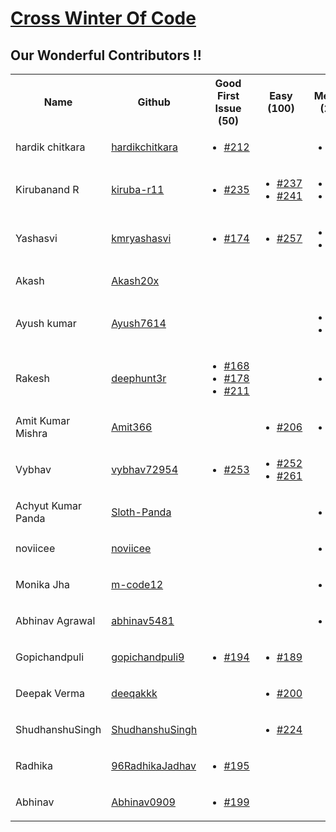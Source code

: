 # [Cross Winter Of Code](https://crosswoc.ieeedtu.in/)

## Our Wonderful Contributors !!

<table>
<tr><th>Name</th><th>Github</th><th>Good First Issue (50) </th><th>Easy (100)</th><th>Medium (200)</th><th>Hard (500)</th><th>Total</th><tr>
   <tr>
<td>hardik chitkara</td>
<td> <a href='https://github.com/hardikchitkara'>hardikchitkara</a></td>
   <td>
   <ul>
   <li><a href='https://github.com/ankitapuri/DSA-guide/pull/212'>#212</a></li>
   </ul>
   </td>
   <td> </td>
   <td>
      <ul>
   <li><a href='https://github.com/ankitapuri/DSA-guide/pull/246'>#246</a></li>
   </ul>
      </td>
   <td>
      <ul>
   <li><a href='https://github.com/ankitapuri/DSA-guide/pull/245'>#245</a></li>
   </ul>
      </td>
   <td>750</td>
</tr>
   <tr>
<td>Kirubanand R</td>
<td> <a href='https://github.com/kiruba-r11'>kiruba-r11</a></td>
   <td>
   <ul>
   <li><a href='https://github.com/ankitapuri/DSA-guide/pull/235'>#235</a></li>
   </ul>
   </td>
   <td> 
       <ul>
   <li><a href='https://github.com/ankitapuri/DSA-guide/pull/237'>#237</a></li>
   <li><a href='https://github.com/ankitapuri/DSA-guide/pull/241'>#241</a></li>       
   </ul>
   </td>
   <td>
       <ul>
   <li><a href='https://github.com/ankitapuri/DSA-guide/pull/255'>#255</a></li>  
     <li><a href='https://github.com/ankitapuri/DSA-guide/pull/263'>#263</a></li>       
   </ul>
      </td>
   <td></td>
   <td>650</td>
</tr>
    <tr>
       <tr>
   <td>Yashasvi</td>
   <td><a href='https://github.com/kmryashasvi'>kmryashasvi</a></td>
   <td>
      <ul>
         <li><a href='https://github.com/ankitapuri/DSA-guide/pull/174'>#174</a></li>
        </ul>
      
   </td>
   <td>
   <ul>
       <li><a href='https://github.com/ankitapuri/DSA-guide/pull/257'>#257</a></li>
   </ul>
</td>
   <td>
      <ul>
          <li><a href='https://github.com/ankitapuri/DSA-guide/pull/197'>#197</a></li>
          <li><a href='https://github.com/ankitapuri/DSA-guide/pull/210'>#210</a></li>
       </ul>
      
   </td>
   <td></td>
   <td>550</td>
</tr>   
<td>Akash</td>
<td> <a href='https://github.com/Akash20x'>Akash20x</a></td>
   <td></td>
   <td> </td>
   <td></td>
   <td>
      <ul>
   <li><a href='https://github.com/ankitapuri/DSA-guide/pull/244'>#244</a></li>
   </ul>
      </td>
   <td>500</td>
</tr>
<tr>
<td>Ayush kumar</td>
<td> <a href='https://github.com/Ayush7614'>Ayush7614</a></td>
   <td>         
   </td>
   <td></td>
   <td>
   <ul>
     <li><a href='https://github.com/ankitapuri/DSA-guide/pull/205'>#205</a></li>
      <li><a href='https://github.com/ankitapuri/DSA-guide/pull/191'>#191</a></li>
   </ul>
   </td>
   <td></td>
   <td>400</td>

<tr>
<tr>
   <td>Rakesh </td>
   <td><a href='https://github.com/deephunt3r'>deephunt3r</a></td>
   <td>
      <ul>
         <li><a href='https://github.com/ankitapuri/DSA-guide/pull/168'>#168</a></li>
          <li><a href='https://github.com/ankitapuri/DSA-guide/pull/178'>#178</a></li>
           <li><a href='https://github.com/ankitapuri/DSA-guide/pull/211'>#211</a></li>
      </ul>
      
   </td>
   <td></td>
   <td>
      <ul>
          <li><a href='https://github.com/ankitapuri/DSA-guide/pull/179'>#179</a></li>
      </ul>
      
   </td>
   <td></td>
   <td>350</td>
</tr>
<tr>
<td>Amit Kumar Mishra</td>
<td> <a href='https://github.com/Amit366'>Amit366</a></td>
   <td>         
   </td>
   <td>
       <ul>
     <li><a href='https://github.com/ankitapuri/DSA-guide/pull/206'>#206</a></li>
   </ul>
   </td>
   <td>
   <ul>
     <li><a href='https://github.com/ankitapuri/DSA-guide/pull/169'>#169</a></li>
   </ul>
   </td>
   <td></td>
   <td>300</td>
</tr>
<tr>
<td>Vybhav</td>
<td> <a href='https://github.com/vybhav72954'>vybhav72954</a></td>
   <td>   
   <ul>
   <li><a href='https://github.com/ankitapuri/DSA-guide/pull/253'>#253</a></li>
   </ul>
   </td>
   <td>
   <ul>
   <li><a href='https://github.com/ankitapuri/DSA-guide/pull/252'>#252</a></li>
      <li><a href='https://github.com/ankitapuri/DSA-guide/pull/261'>#261</a></li>
   </ul>
   </td>
   <td></td>
   <td></td>
   <td>150</td>
</tr>
<tr>
   <td>Achyut Kumar Panda </td>
   <td> <a href='https://github.com/Sloth-Panda'>Sloth-Panda</a></td>
   <td>         
   </td>
   <td></td>
   <td>
   <ul>
     <li><a href='https://github.com/ankitapuri/DSA-guide/pull/181'>#181</a></li>
   </ul>
   </td>
   <td></td>
   <td>200</td>
</tr>


<td>noviicee</td>
<td> <a href='https://github.com/noviicee'>noviicee</a></td>
   <td>         
   </td>
   <td></td>
   <td>
   <ul>
     <li><a href='https://github.com/ankitapuri/DSA-guide/pull/240'>#240</a></li>
   </ul>
   </td>
   <td></td>
   <td>200</td>
</tr>
<tr>
<td>Monika Jha</td>
<td> <a href='https://github.com/m-code12'>m-code12</a></td>
   <td>         
   </td>
   <td></td>
   <td>
   <ul>
     <li><a href='https://github.com/ankitapuri/DSA-guide/pull/239'>#239</a></li>
   </ul>
   </td>
   <td></td>
   <td>200</td>
</tr>
<tr>
<td>Abhinav Agrawal</td>
<td> <a href='https://github.com/abhinav5481'>abhinav5481</a></td>
   <td>         
   </td>
   <td></td>
   <td>
   <ul>
     <li><a href='https://github.com/ankitapuri/DSA-guide/pull/267'>#267</a></li>
   </ul>
   </td>
   <td></td>
   <td>200</td>
</tr>
<tr>
<td>Gopichandpuli</td>
<td> <a href='https://github.com/gopichandpuli9'>gopichandpuli9</a></td>
   <td>   
   <ul>
   <li><a href='https://github.com/ankitapuri/DSA-guide/pull/194'>#194</a></li>
   </ul>
   </td>
   <td>
   <ul>
   <li><a href='https://github.com/ankitapuri/DSA-guide/pull/189'>#189</a></li>
   </ul>
   </td>
   <td></td>
   <td></td>
   <td>150</td>
</tr>


<tr>
<td>Deepak Verma</td>
<td> <a href='https://github.com/deeqakkk'>deeqakkk</a></td>
   <td> </td>
   <td>
   <ul>
   <li><a href='https://github.com/ankitapuri/DSA-guide/pull/200'>#200</a></li>
   </ul>
   </td>
   <td></td>
   <td></td>
   <td>100</td>
</tr>
<tr>
<td>ShudhanshuSingh</td>
<td> <a href='https://github.com/ShudhanshuSingh'>ShudhanshuSingh</a></td>
   <td> </td>
   <td>
   <ul>
   <li><a href='https://github.com/ankitapuri/DSA-guide/pull/224'>#224</a></li>
   </ul>
   </td>
   <td></td>
   <td></td>
   <td>100</td>
</tr>
<tr>
<td>Radhika</td>
<td> <a href='https://github.com/96RadhikaJadhav'>96RadhikaJadhav</a></td>
   <td>
   <ul>
   <li><a href='https://github.com/ankitapuri/DSA-guide/pull/195'>#195</a></li>
   </ul>
   </td>
   <td> </td>
   <td></td>
   <td></td>
   <td>50</td>
</tr>
<tr>
<td>Abhinav</td>
<td> <a href='https://github.com/Abhinav0909'>Abhinav0909</a></td>
   <td>
   <ul>
   <li><a href='https://github.com/ankitapuri/DSA-guide/pull/199'>#199</a></li>
   </ul>
   </td>
   <td> </td>
   <td></td>
   <td></td>
   <td>50</td>
</tr>



</table>
